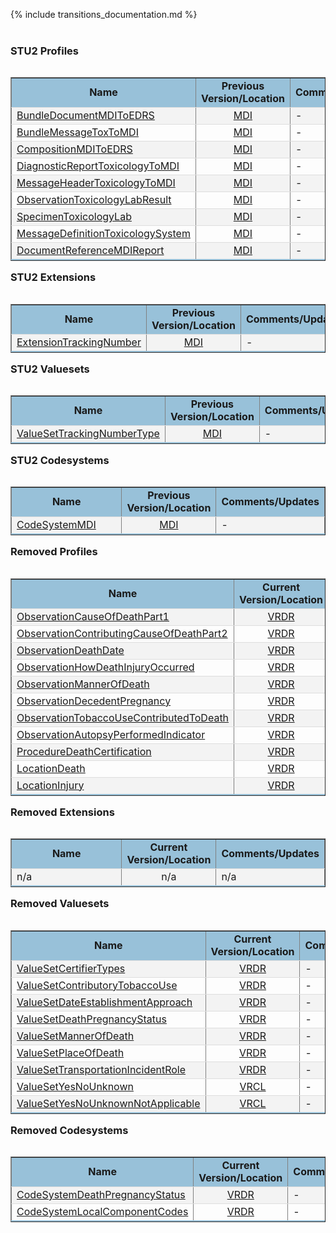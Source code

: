 <style>
    table.style1 { 
        border-collapse: collapse; 
        width: 100%; 
        table-layout: fixed;
    }  
    table.style1 tbody tr {
        border-bottom: 1px solid #dddddd;
    } 
    table.style1 tbody tr:nth-of-type(even) { 
        background-color: #f3f3f3; 
    } 
    table.style1 tbody tr:last-of-type {
        border-bottom: 2px solid #98c1d9;
    }
    table.style1 td:first-of-type {
        text-align: left;
    }
    table.style1 td:nth-of-type(2) {
        text-align: center;
    }
    table.style1 td:nth-of-type(3) {
        text-align: left;
    }
</style>
{% include transitions_documentation.md %}
<br/><br/>

### STU2 Profiles

<table align='left' border='1' class='style1' cellpadding='1' cellspacing='1'>
<tbody>
<tr>
<td style='background-color:#98c1d9; text-align: center; width: 37%;'><b>Name</b></td>
<td style='background-color:#98c1d9; text-align: center; width: 20%;'><b>Previous Version/Location</b></td>
<td style='background-color:#98c1d9; text-align: center;'><b>Comments/Updates</b></td>
</tr>
<tr><td> <a href='https://build.fhir.org/ig/nightingaleproject/vital_records_sandbox_ig/StructureDefinition-Bundle-document-mdi-to-edrs.html'>BundleDocumentMDIToEDRS</a> </td><td><a href='http://hl7.org/fhir/us/mdi/STU1.1/StructureDefinition-Bundle-document-mdi-and-edrs.html'>MDI</a> </td><td>-</td></tr>
<tr><td> <a href='https://build.fhir.org/ig/nightingaleproject/vital_records_sandbox_ig/StructureDefinition-Bundle-message-tox-to-mdi.html'>BundleMessageToxToMDI</a> </td><td><a href='http://hl7.org/fhir/us/mdi/STU1.1/StructureDefinition-Bundle-message-tox-to-mdi.html'>MDI</a> </td><td>-</td></tr>
<tr><td> <a href='https://build.fhir.org/ig/nightingaleproject/vital_records_sandbox_ig/StructureDefinition-Composition-mdi-to-edrs.html'>CompositionMDIToEDRS</a> </td><td><a href='http://hl7.org/fhir/us/mdi/STU1.1/StructureDefinition-Composition-mdi-and-edrs.html'>MDI</a> </td><td>-</td></tr>
<tr><td> <a href='https://build.fhir.org/ig/nightingaleproject/vital_records_sandbox_ig/StructureDefinition-DiagnosticReport-toxicology-to-mdi.html'>DiagnosticReportToxicologyToMDI</a> </td><td><a href='http://hl7.org/fhir/us/mdi/STU1.1/StructureDefinition-DiagnosticReport-toxicology-to-mdi.html'>MDI</a> </td><td>-</td></tr>
<tr><td> <a href='https://build.fhir.org/ig/nightingaleproject/vital_records_sandbox_ig/StructureDefinition-MessageHeader-toxicology-to-mdi.html'>MessageHeaderToxicologyToMDI</a> </td><td><a href='http://hl7.org/fhir/us/mdi/STU1.1/StructureDefinition-MessageHeader-toxicology-to-mdi.html'>MDI</a> </td><td>-</td></tr>
<tr><td> <a href='https://build.fhir.org/ig/nightingaleproject/vital_records_sandbox_ig/StructureDefinition-Observation-toxicology-lab-result.html'>ObservationToxicologyLabResult</a> </td><td><a href='http://hl7.org/fhir/us/mdi/STU1.1/StructureDefinition-Observation-toxicology-lab-result.html'>MDI</a> </td><td>-</td></tr>
<tr><td> <a href='https://build.fhir.org/ig/nightingaleproject/vital_records_sandbox_ig/StructureDefinition-Specimen-toxicology-lab.html'>SpecimenToxicologyLab</a> </td><td><a href='http://hl7.org/fhir/us/mdi/STU1.1/StructureDefinition-Specimen-toxicology-lab.html'>MDI</a> </td><td>-</td></tr>
<tr><td> <a href='https://build.fhir.org/ig/nightingaleproject/vital_records_sandbox_ig/MessageDefinition-MessageDefinition-toxicology-system.html'>MessageDefinitionToxicologySystem</a> </td><td><a href='http://hl7.org/fhir/us/mdi/STU1.1/MessageDefinition-MessageDefinition-toxicology-system.html'>MDI</a> </td><td>-</td></tr>
<tr><td> <a href='https://build.fhir.org/ig/nightingaleproject/vital_records_sandbox_ig/StructureDefinition-DocumentReference-mdi-reportm.html'>DocumentReferenceMDIReport</a> </td><td><a href='http://hl7.org/fhir/us/mdi/STU1.1/StructureDefinition-DocumentReference-mdi-report.html'>MDI</a> </td><td>-</td></tr>
</tbody>
</table>


### STU2 Extensions

<table align='left' border='1' class='style1' cellpadding='1' cellspacing='1'>
<tbody>
<tr>
<td style='background-color:#98c1d9; text-align: center; width: 37%;'><b>Name</b></td>
<td style='background-color:#98c1d9; text-align: center; width: 20%;'><b>Previous Version/Location</b></td>
<td style='background-color:#98c1d9; text-align: center;'><b>Comments/Updates</b></td>
</tr>
<tr><td> <a href='https://build.fhir.org/ig/nightingaleproject/vital_records_sandbox_ig/StructureDefinition-Extension-tracking-number.html'>ExtensionTrackingNumber</a> </td><td><a href='http://hl7.org/fhir/us/mdi/STU1.1/StructureDefinition-Extension-tracking-number.html'>MDI</a> </td><td>-</td></tr>
</tbody>
</table>


### STU2 Valuesets

<table align='left' border='1' class='style1' cellpadding='1' cellspacing='1'>
<tbody>
<tr>
<td style='background-color:#98c1d9; text-align: center; width: 37%;'><b>Name</b></td>
<td style='background-color:#98c1d9; text-align: center; width: 20%;'><b>Previous Version/Location</b></td>
<td style='background-color:#98c1d9; text-align: center;'><b>Comments/Updates</b></td>
</tr>
<tr><td> <a href='https://build.fhir.org/ig/nightingaleproject/vital_records_sandbox_ig/ValueSet-ValueSet-tracking-number-type.html'>ValueSetTrackingNumberType</a> </td><td><a href='http://hl7.org/fhir/us/mdi/STU1.1/ValueSet-ValueSet-tracking-number-type.html'>MDI</a> </td><td>-</td></tr>
</tbody>
</table>


### STU2 Codesystems

<table align='left' border='1' class='style1' cellpadding='1' cellspacing='1'>
<tbody>
<tr>
<td style='background-color:#98c1d9; text-align: center; width: 37%;'><b>Name</b></td>
<td style='background-color:#98c1d9; text-align: center; width: 20%;'><b>Previous Version/Location</b></td>
<td style='background-color:#98c1d9; text-align: center;'><b>Comments/Updates</b></td>
</tr>
<tr><td> <a href='https://build.fhir.org/ig/nightingaleproject/vital_records_sandbox_ig/CodeSystem-CodeSystem-vr-codes.html'>CodeSystemMDI</a> </td><td><a href='http://hl7.org/fhir/us/mdi/STU1.1/CodeSystem-CodeSystem-mdi-codes.html'>MDI</a> </td><td>-</td></tr>
</tbody>
</table>


### Removed Profiles

<table align='left' border='1' class='style1' cellpadding='1' cellspacing='1'>
<tbody>
<tr>
<td style='background-color:#98c1d9; text-align: center; width: 37%;'><b>Name</b></td>
<td style='background-color:#98c1d9; text-align: center; width: 20%;'><b>Current Version/Location</b></td>
<td style='background-color:#98c1d9; text-align: center;'><b>Comments/Updates</b></td>
</tr>
<tr><td> <a href='http://hl7.org/fhir/us/mdi/STU1.1/StructureDefinition-Observation-cause-of-death-part1.html'>ObservationCauseOfDeathPart1</a> </td><td><a href='https://build.fhir.org/ig/nightingaleproject/vital_records_sandbox_ig/StructureDefinition-vrdr-cause-of-death-part1'>VRDR</a> </td><td>-</td></tr>
<tr><td> <a href='http://hl7.org/fhir/us/mdi/STU1.1/StructureDefinition-Observation-contributing-cause-of-death-part2.html'>ObservationContributingCauseOfDeathPart2</a> </td><td><a href='https://build.fhir.org/ig/nightingaleproject/vital_records_sandbox_ig/StructureDefinition-vrdr-cause-of-death-part2'>VRDR</a> </td><td>-</td></tr>
<tr><td> <a href='http://hl7.org/fhir/us/mdi/STU1.1/StructureDefinition-Observation-death-date.html'>ObservationDeathDate</a> </td><td><a href='https://build.fhir.org/ig/nightingaleproject/vital_records_sandbox_ig/StructureDefinition-vrdr-death-date'>VRDR</a> </td><td>-</td></tr>
<tr><td> <a href='http://hl7.org/fhir/us/mdi/STU1.1/StructureDefinition-Observation-how-death-injury-occurred.html'>ObservationHowDeathInjuryOccurred</a> </td><td><a href='https://build.fhir.org/ig/nightingaleproject/vital_records_sandbox_ig/StructureDefinition-vrdr-injury-incident'>VRDR</a> </td><td>-</td></tr>
<tr><td> <a href='http://hl7.org/fhir/us/mdi/STU1.1/StructureDefinition-Observation-manner-of-death.html'>ObservationMannerOfDeath</a> </td><td><a href='https://build.fhir.org/ig/nightingaleproject/vital_records_sandbox_ig/StructureDefinition-vrdr-manner-of-death'>VRDR</a> </td><td>-</td></tr>
<tr><td> <a href='http://hl7.org/fhir/us/mdi/STU1.1/StructureDefinition-Observation-decedent-pregnancy.html'>ObservationDecedentPregnancy</a> </td><td><a href='https://build.fhir.org/ig/nightingaleproject/vital_records_sandbox_ig/StructureDefinition-vrdr-decedent-pregnancy-status'>VRDR</a> </td><td>-</td></tr>
<tr><td> <a href='http://hl7.org/fhir/us/mdi/STU1.1/StructureDefinition-Observation-tobacco-use-contributed-to-death.html'>ObservationTobaccoUseContributedToDeath</a> </td><td><a href='https://build.fhir.org/ig/nightingaleproject/vital_records_sandbox_ig/ValueSet-vrdr-contributory-tobacco-use-vs.html'>VRDR</a> </td><td>-</td></tr>
<tr><td> <a href='http://hl7.org/fhir/us/mdi/STU1.1/StructureDefinition-Observation-autopsy-performed-indicator.html'>ObservationAutopsyPerformedIndicator</a> </td><td><a href='https://build.fhir.org/ig/nightingaleproject/vital_records_sandbox_ig/StructureDefinition-vrdr-autopsy-performed-indicator'>VRDR</a> </td><td>-</td></tr>
<tr><td> <a href='http://hl7.org/fhir/us/mdi/STU1.1/StructureDefinition-Procedure-death-certification.html'>ProcedureDeathCertification</a> </td><td><a href='https://build.fhir.org/ig/nightingaleproject/vital_records_sandbox_ig/StructureDefinition-vrdr-death-certification'>VRDR</a> </td><td>-</td></tr>
<tr><td> <a href='http://hl7.org/fhir/us/mdi/STU1.1/StructureDefinition-Location-death.html'>LocationDeath</a> </td><td><a href='https://build.fhir.org/ig/nightingaleproject/vital_records_sandbox_ig/StructureDefinition-vrdr-death-location'>VRDR</a> </td><td>-</td></tr>
<tr><td> <a href='http://hl7.org/fhir/us/mdi/STU1.1/StructureDefinition-Location-injury.html'>LocationInjury</a> </td><td><a href='https://build.fhir.org/ig/nightingaleproject/vital_records_sandbox_ig/StructureDefinition-vrdr-manner-of-death'>VRDR</a> </td><td>-</td></tr>
</tbody>
</table>


### Removed Extensions

<table align='left' border='1' class='style1' cellpadding='1' cellspacing='1'>
<tbody>
<tr>
<td style='background-color:#98c1d9; text-align: center; width: 37%;'><b>Name</b></td>
<td style='background-color:#98c1d9; text-align: center; width: 20%;'><b>Current Version/Location</b></td>
<td style='background-color:#98c1d9; text-align: center;'><b>Comments/Updates</b></td>
</tr>
<tr><td> n/a</td><td>n/a</td><td> n/a </td></tr>
</tbody>
</table>


### Removed Valuesets

<table align='left' border='1' class='style1' cellpadding='1' cellspacing='1'>
<tbody>
<tr>
<td style='background-color:#98c1d9; text-align: center; width: 37%;'><b>Name</b></td>
<td style='background-color:#98c1d9; text-align: center; width: 20%;'><b>Current Version/Location</b></td>
<td style='background-color:#98c1d9; text-align: center;'><b>Comments/Updates</b></td>
</tr>
<tr><td> <a href='http://hl7.org/fhir/us/mdi/ValueSet/ValueSet-certifier-types'>ValueSetCertifierTypes</a> </td><td><a href='https://build.fhir.org/ig/nightingaleproject/vital_records_sandbox_ig/ValueSet-vrdr-certifier-types-vs'>VRDR</a> </td><td>-</td></tr>
<tr><td> <a href='http://hl7.org/fhir/us/mdi/ValueSet/ValueSet-contributory-tobacco-use'>ValueSetContributoryTobaccoUse</a> </td><td><a href='https://build.fhir.org/ig/nightingaleproject/vital_records_sandbox_ig/ValueSet-vrdr-contributory-tobacco-use-vs'>VRDR</a> </td><td>-</td></tr>
<tr><td> <a href='http://hl7.org/fhir/us/mdi/ValueSet/ValueSet-date-establishment-approach'>ValueSetDateEstablishmentApproach</a> </td><td><a href='https://build.fhir.org/ig/nightingaleproject/vital_records_sandbox_ig/ValueSet-vrdr-date-of-death-determination-methods-vs'>VRDR</a> </td><td>-</td></tr>
<tr><td> <a href='http://hl7.org/fhir/us/mdi/ValueSet/ValueSet-death-pregnancy-status'>ValueSetDeathPregnancyStatus</a> </td><td><a href='https://build.fhir.org/ig/nightingaleproject/vital_records_sandbox_ig/ValueSet-ValueSet-death-pregnancy-status'>VRDR</a> </td><td>-</td></tr>
<tr><td> <a href='http://hl7.org/fhir/us/mdi/ValueSet/ValueSet-manner-of-death'>ValueSetMannerOfDeath</a> </td><td><a href='https://build.fhir.org/ig/nightingaleproject/vital_records_sandbox_ig/ValueSet-vrdr-manner-of-death-vs'>VRDR</a> </td><td>-</td></tr>
<tr><td> <a href='http://hl7.org/fhir/us/mdi/STU1.1/ValueSet-ValueSet-place-of-death.html'>ValueSetPlaceOfDeath</a> </td><td><a href='https://build.fhir.org/ig/nightingaleproject/vital_records_sandbox_ig/ValueSet-vrdr-place-of-death-vs'>VRDR</a> </td><td>-</td></tr>
<tr><td> <a href='http://hl7.org/fhir/us/mdi/STU1.1/ValueSet-ValueSet-transportation-incident-role.html'>ValueSetTransportationIncidentRole</a> </td><td><a href='https://build.fhir.org/ig/nightingaleproject/vital_records_sandbox_ig/ValueSet-vrdr-transportation-incident-role-vs'>VRDR</a> </td><td>-</td></tr>
<tr><td> <a href='http://hl7.org/fhir/us/mdi/ValueSet/ValueSet-yes-no-unknown'>ValueSetYesNoUnknown</a> </td><td><a href='http://build.fhir.org/ig/HL7/vr-common-library/ValueSet-ValueSet-yes-no-unknown-vr.html'>VRCL</a> </td><td>-</td></tr>
<tr><td> <a href='http://hl7.org/fhir/us/mdi/ValueSet/ValueSet-yes-no-unknown-not-applicable'>ValueSetYesNoUnknownNotApplicable</a> </td><td><a href='http://build.fhir.org/ig/HL7/vr-common-library/ValueSet-ValueSet-yes-no-not-applicable-vr.html'>VRCL</a> </td><td>-</td></tr>
</tbody>
</table>


### Removed Codesystems

<table align='left' border='1' class='style1' cellpadding='1' cellspacing='1'>
<tbody>
<tr>
<td style='background-color:#98c1d9; text-align: center; width: 37%;'><b>Name</b></td>
<td style='background-color:#98c1d9; text-align: center; width: 20%;'><b>Current Version/Location</b></td>
<td style='background-color:#98c1d9; text-align: center;'><b>Comments/Updates</b></td>
</tr>
<tr><td> <a href='http://hl7.org/fhir/us/mdi/CodeSystem/CodeSystem-death-pregnancy-status'>CodeSystemDeathPregnancyStatus</a> </td><td><a href='https://build.fhir.org/ig/nightingaleproject/vital_records_sandbox_ig/CodeSystem-CodeSystem-death-pregnancy-status'>VRDR</a> </td><td>-</td></tr>
<tr><td> <a href='http://hl7.org/fhir/us/mdi/CodeSystem/CodeSystem-local-component-codes'>CodeSystemLocalComponentCodes</a> </td><td><a href='https://build.fhir.org/ig/nightingaleproject/vital_records_sandbox_ig/CodeSystem-vrdr-component-cs'>VRDR</a> </td><td>-</td></tr>
</tbody>
</table>


